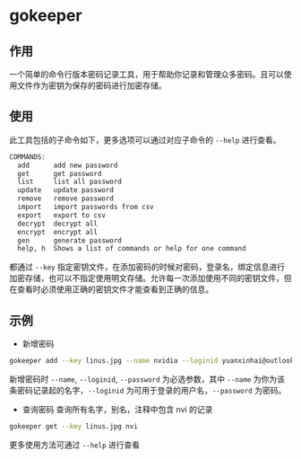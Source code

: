# gokeeper

## 作用

一个简单的命令行版本密码记录工具，用于帮助你记录和管理众多密码。且可以使用文件作为密钥为保存的密码进行加密存储。

## 使用

此工具包括的子命令如下，更多选项可以通过对应子命令的 `--help` 进行查看。

```txt
COMMANDS:
  add      add new password
  get      get password
  list     list all password
  update   update password
  remove   remove password
  import   import passwords from csv
  export   export to csv
  decrypt  decrypt all
  encrypt  encrypt all
  gen      generate password
  help, h  Shows a list of commands or help for one command
```

都通过 `--key` 指定密钥文件，在添加密码的时候对密码，登录名，绑定信息进行加密存储，也可以不指定使用明文存储。允许每一次添加使用不同的密钥文件，但在查看时必须使用正确的密钥文件才能查看到正确的信息。

## 示例

- 新增密码

```bash
gokeeper add --key linus.jpg --name nvidia --loginid yuanxinhai@outlook.com --password so_nvidia_fuxx_u
```

新增密码时 `--name`, `--loginid`, `--password` 为必选参数，其中 `--name` 为你为该条密码记录起的名字，`--loginid` 为可用于登录的用户名，`--password` 为密码。

- 查询密码
查询所有名字，别名，注释中包含 nvi 的记录

```bash
gokeeper get --key linus.jpg nvi
```

更多使用方法可通过 `--help` 进行查看
